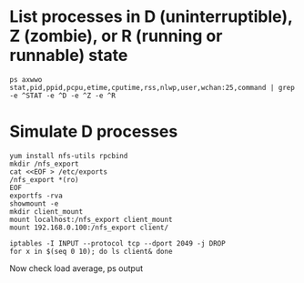 # List processes in D (uninterruptible), Z (zombie), or R (running or runnable) state
```
ps axwwo stat,pid,ppid,pcpu,etime,cputime,rss,nlwp,user,wchan:25,command | grep -e ^STAT -e ^D -e ^Z -e ^R
```

# Simulate D processes
```
yum install nfs-utils rpcbind
mkdir /nfs_export
cat <<EOF > /etc/exports
/nfs_export *(ro)
EOF
exportfs -rva
showmount -e
mkdir client_mount
mount localhost:/nfs_export client_mount
mount 192.168.0.100:/nfs_export client/
```

```
iptables -I INPUT --protocol tcp --dport 2049 -j DROP
for x in $(seq 0 10); do ls client& done
```

Now check load average, ps output
